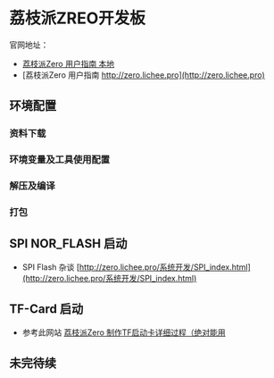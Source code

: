 # 荔枝派ZREO开发板

官网地址：

- [荔枝派Zero 用户指南 本地](lichee_pi/zero.lichee.pro/index.html)
- [荔枝派Zero 用户指南 http://zero.lichee.pro](http://zero.lichee.pro)

## 环境配置

### 资料下载

### 环境变量及工具使用配置

### 解压及编译

### 打包

## SPI NOR_FLASH 启动

- SPI Flash 杂谈 [http://zero.lichee.pro/系统开发/SPI_index.html](http://zero.lichee.pro/系统开发/SPI_index.html)

## TF-Card 启动

- 参考此网站 [荔枝派Zero 制作TF启动卡详细过程（绝对能用](https://blog.csdn.net/Code_MoMo/article/details/104623584/)

## 未完待续

